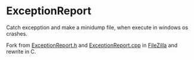 ExceptionReport
==============================
Catch excepption and make a minidump file, when execute in windows os crashes.

Fork from 
[ExceptionReport.h](http://filezilla.cvs.sourceforge.net/viewvc/filezilla/FileZilla/source/misc/ExceptionReport.h?content-type=text%2Fplain) and 
[ExceptionReport.cpp](http://filezilla.cvs.sourceforge.net/viewvc/filezilla/FileZilla/source/misc/ExceptionReport.cpp?content-type=text%2Fplain)
in [FileZilla](https://filezilla-project.org/) and rewrite in C.
